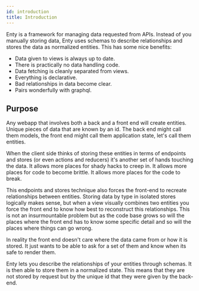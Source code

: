 ```yaml
---
id: introduction
title: Introduction
---
```


Enty is a framework for managing data requested from APIs. Instead of you manually storing data, 
Enty uses schemas to describe relationships and stores the data as normalized entities. This has 
some nice benefits:

* Data given to views is always up to date.
* There is practically no data handling code.
* Data fetching is cleanly separated from views. 
* Everything is declarative. 
* Bad relationships in data become clear.
* Pairs wonderfully with graphql.


## Purpose

Any webapp that involves both a back and a front end will create entities.  Unique pieces of data 
that are known by an id.  The back end might call them models, the front end might call them 
application state, let's call them entities.

When the client side thinks of storing these entities in terms of endpoints and stores 
(or even actions and reducers) it's another set of hands touching the data. 
It allows more places for shady hacks to creep in. It allows more places for code to become brittle.
It allows more places for the code to break.

This endpoints and stores technique also forces the front-end to recreate 
relationships between entities. Storing data by type in isolated stores logically makes sense, 
but when a view visually combines two entities you force the front end to know how best to reconstruct 
this relationships. This is not an insurmountable problem but as the code base grows so will 
the places where the front end has to know some specific detail and so will the places where things can go wrong.

In reality the front end doesn't care where the data came from or how it is stored. It just wants 
to be able to ask for a set of them and know when its safe to render them.

Enty lets you describe the relationships of your entities through schemas. It is then able to store
them in a normalized state. This means that they are not stored by request but by the unique id that
they were given by the back-end.

